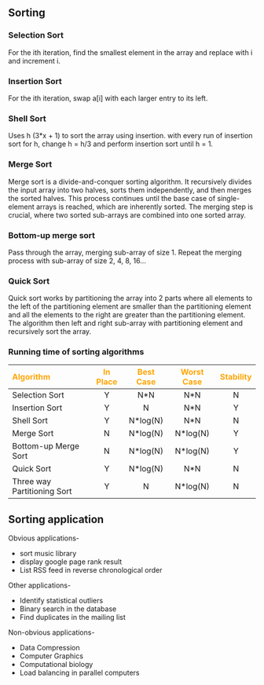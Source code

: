 ## Sorting

### Selection Sort

For the ith iteration, find the smallest element in the array and replace with i and increment i.

### Insertion Sort

For the ith iteration, swap a[i] with each larger entry to its left.

### Shell Sort

Uses h (3*x + 1) to sort the array using insertion. with every run of insertion sort for h, change h = h/3 and perform
insertion sort until h = 1.

### Merge Sort

Merge sort is a divide-and-conquer sorting algorithm. It recursively divides the input array into two halves, sorts them
independently, and then merges the sorted halves. This process continues until the base case of single-element arrays is
reached, which are inherently sorted. The merging step is crucial, where two sorted sub-arrays are combined into one
sorted array.

### Bottom-up merge sort

Pass through the array, merging sub-array of size 1. Repeat the merging process with sub-array of size 2, 4, 8, 16...

### Quick Sort

Quick sort works by partitioning the array into 2 parts where all elements to the left of the partitioning element are
smaller than the partitioning element and all the elements to the right are greater than the partitioning element. The
algorithm then left and right sub-array with partitioning element and recursively sort the array.

### Running time of sorting algorithms

| <o>Algorithm</o>            | <o>In Place</o> | <o>Best Case</o> | <o>Worst Case</o> | <o>Stability</o> |
|:----------------------------|:---------------:|:----------------:|:-----------------:|:----------------:|
| Selection Sort              |        Y        |       N*N        |        N*N        |        N         |
| Insertion Sort              |        Y        |        N         |        N*N        |        Y         |
| Shell Sort                  |        Y        |     N*log(N)     |        N*N        |        N         |
| Merge Sort                  |        N        |     N*log(N)     |     N*log(N)      |        Y         |
| Bottom-up Merge Sort        |        N        |     N*log(N)     |     N*log(N)      |        Y         |
| Quick Sort                  |        Y        |     N*log(N)     |        N*N        |        N         |
| Three way Partitioning Sort |        Y        |        N         |     N*log(N)      |        N         |

## Sorting application

Obvious applications-
* sort music library
* display google page rank result
* List RSS feed in reverse chronological order

Other applications-
* Identify statistical outliers
* Binary search in the database
* Find duplicates in the mailing list

Non-obvious applications- 
* Data Compression
* Computer Graphics
* Computational biology
* Load balancing in parallel computers

<style>
r { color: Red; font-weight: Bold }
o { color: Orange; font-weight: Bold }
g { color: Green; font-weight: Bold }
</style>